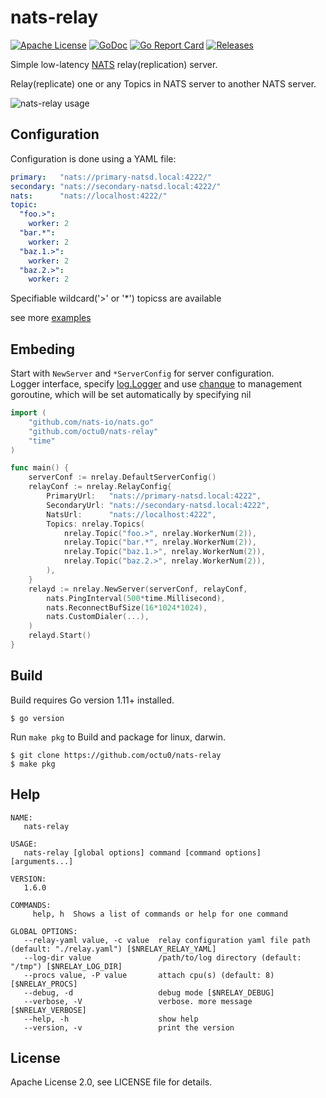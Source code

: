 # nats-relay

[![Apache License](https://img.shields.io/github/license/octu0/nats-relay)](https://github.com/octu0/nats-relay/blob/master/LICENSE)
[![GoDoc](https://godoc.org/github.com/octu0/nats-relay?status.svg)](https://godoc.org/github.com/octu0/nats-relay)
[![Go Report Card](https://goreportcard.com/badge/github.com/octu0/nats-relay)](https://goreportcard.com/report/github.com/octu0/nats-relay)
[![Releases](https://img.shields.io/github/v/release/octu0/nats-relay)](https://github.com/octu0/nats-relay/releases)

Simple low-latency [NATS](https://nats.io/) relay(replication) server.

Relay(replicate) one or any Topics in NATS server to another NATS server.

![nats-relay usage](https://user-images.githubusercontent.com/42143893/50095373-c3fc9a00-0258-11e9-9174-74775dfe9d5d.png)

## Configuration

Configuration is done using a YAML file:

```yaml
primary:   "nats://primary-natsd.local:4222/"
secondary: "nats://secondary-natsd.local:4222/"
nats:      "nats://localhost:4222/"
topic:
  "foo.>":
    worker: 2
  "bar.*":
    worker: 2
  "baz.1.>":
    worker: 2
  "baz.2.>":
    worker: 2
```

Specifiable wildcard('>' or '*') topicss are available

see more [examples](https://github.com/octu0/nats-relay/tree/master/example)

## Embeding

Start with `NewServer` and `*ServerConfig` for server configuration.  
Logger interface, specify [log.Logger](https://golang.org/pkg/log/#Logger) and use [chanque](https://github.com/octu0/chanque) to management goroutine,
which will be set automatically by specifying nil

```go
import (
	"github.com/nats-io/nats.go"
	"github.com/octu0/nats-relay"
	"time"
)

func main() {
	serverConf := nrelay.DefaultServerConfig()
	relayConf := nrelay.RelayConfig{
		PrimaryUrl:   "nats://primary-natsd.local:4222",
		SecondaryUrl: "nats://secondary-natsd.local:4222",
		NatsUrl:      "nats://localhost:4222",
		Topics: nrelay.Topics(
			nrelay.Topic("foo.>", nrelay.WorkerNum(2)),
			nrelay.Topic("bar.*", nrelay.WorkerNum(2)),
			nrelay.Topic("baz.1.>", nrelay.WorkerNum(2)),
			nrelay.Topic("baz.2.>", nrelay.WorkerNum(2)),
		),
	}
	relayd := nrelay.NewServer(serverConf, relayConf,
		nats.PingInterval(500*time.Millisecond),
		nats.ReconnectBufSize(16*1024*1024),
		nats.CustomDialer(...),
	)
	relayd.Start()
}
```

## Build

Build requires Go version 1.11+ installed.

```
$ go version
```

Run `make pkg` to Build and package for linux, darwin.

```
$ git clone https://github.com/octu0/nats-relay
$ make pkg
```

## Help

```
NAME:
   nats-relay

USAGE:
   nats-relay [global options] command [command options] [arguments...]

VERSION:
   1.6.0

COMMANDS:
     help, h  Shows a list of commands or help for one command

GLOBAL OPTIONS:
   --relay-yaml value, -c value  relay configuration yaml file path (default: "./relay.yaml") [$NRELAY_RELAY_YAML]
   --log-dir value               /path/to/log directory (default: "/tmp") [$NRELAY_LOG_DIR]
   --procs value, -P value       attach cpu(s) (default: 8) [$NRELAY_PROCS]
   --debug, -d                   debug mode [$NRELAY_DEBUG]
   --verbose, -V                 verbose. more message [$NRELAY_VERBOSE]
   --help, -h                    show help
   --version, -v                 print the version
```

## License

Apache License 2.0, see LICENSE file for details.
